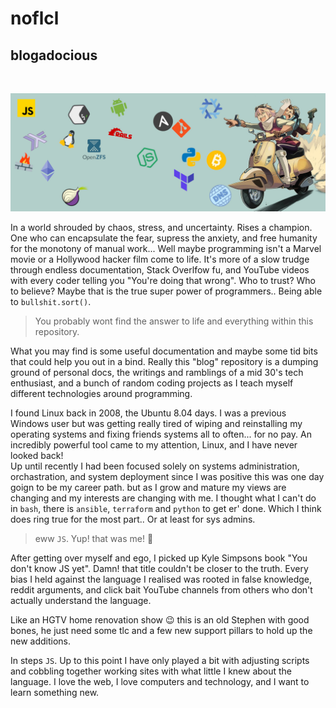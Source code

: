# noflcl
## blogadocious
<br>
<p align="center">
  <img src="./assets/images/blog-banner.jpg">
</p>

In a world shrouded by chaos, stress, and uncertainty. Rises a champion. One who can encapsulate the fear, supress the anxiety, and free humanity for the monotony of manual work... Well maybe programming isn't a Marvel movie or a Hollywood hacker film come to life. It's more of a slow trudge through endless documentation, Stack Overlfow fu, and YouTube videos with every coder telling you "You're doing that wrong". Who to trust? Who to believe? Maybe that is the true super power of programmers.. Being able to `bullshit.sort()`. 

> You probably wont find the answer to life and everything within this repository. 

What you may find is some useful documentation and maybe some tid bits that could help you out in a bind. Really this "blog" repository is a dumping ground of personal docs, the writings and ramblings of a mid 30's tech enthusiast, and a bunch of random coding projects as I teach myself different technologies around programming.

I found Linux back in 2008, the Ubuntu 8.04 days. I was a previous Windows user but was getting really tired of wiping and reinstalling my operating systems and fixing friends systems all to often... for no pay. An incredibly powerful tool came to my attention, Linux, and I have never looked back!  
Up until recently I had been focused solely on systems administration, orchastration, and system deployment since I was positive this was one day goign to be my career path.  but as I grow and mature my views are changing and my interests are changing with me. I thought what I can't do in `bash`, there is `ansible`, `terraform` and `python` to get er' done. Which I think does ring true for the most part.. Or at least for sys admins.

> eww `JS`. Yup! that was me! 🤦

After getting over myself and ego, I picked up Kyle Simpsons book "You don't know JS yet". Damn! that title couldn't be closer to the truth. Every bias I held against the language I realised was rooted in false knowledge, reddit arguments, and click bait YouTube channels from others who don't actually understand the language.

Like an HGTV home renovation show 😉 this is an old Stephen with good bones, he just need some tlc and a few new support pillars to hold up the new additions. 

In steps `JS`. Up to this point I have only played a bit with adjusting scripts and cobbling together working sites with what little I knew about the language. I love the web, I love computers and technology, and I want to learn something new.